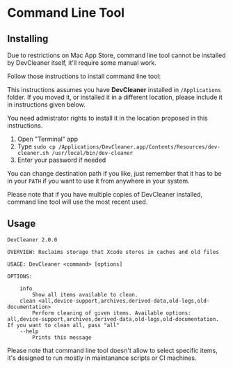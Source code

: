 #  Command Line Tool

## Installing 

Due to restrictions on Mac App Store, command line tool cannot be installed by DevCleaner itself, it'll require some manual work.

Follow those instructions to install command line tool:

This instructions assumes you have **DevCleaner** installed in `/Applications` folder. If you moved it, or installed it in a different location, please include it in instructions given below.

You need admistrator rights to install it in the location proposed in this instructions.

1. Open "Terminal" app
2. Type `sudo cp /Applications/DevCleaner.app/Contents/Resources/dev-cleaner.sh /usr/local/bin/dev-cleaner`
3. Enter your password if needed

You can change destination path if you like, just remember that it has to be in your `PATH` if you want to use it from anywhere in your system.

Please note that if you have multiple copies of DevCleaner installed, command line tool will use the most recent used.

## Usage

```
DevCleaner 2.0.0

OVERVIEW: Reclaims storage that Xcode stores in caches and old files

USAGE: DevCleaner <command> [options]

OPTIONS:

    info
        Show all items available to clean.
    clean <all,device-support,archives,derived-data,old-logs,old-documentation>
        Perform cleaning of given items. Available options: all,device-support,archives,derived-data,old-logs,old-documentation. If you want to clean all, pass "all"
    --help
        Prints this message
```

Please note that command line tool doesn't allow to select specific items, it's designed to run mostly in maintanance scripts or CI machines.
